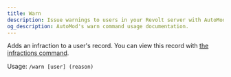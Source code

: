 ```yaml
---
title: Warn
description: Issue warnings to users in your Revolt server with AutoMod's warn command. Track and manage user behavior with detailed warning system.
og_description: AutoMod's warn command usage documentation.
---
```


Adds an infraction to a user's record. You can view this record with [the infractions command](/docs/commands/moderation/infractions).

Usage: `/warn [user] (reason)`
